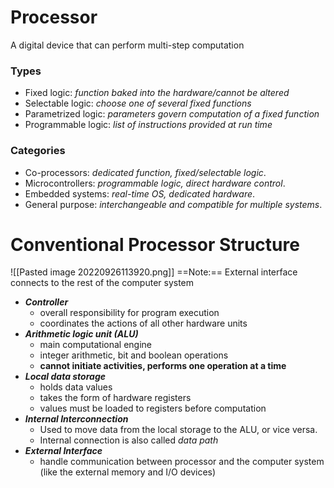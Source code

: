 # Processor
A digital device that can perform multi-step computation

### Types
- Fixed logic: *function baked into the hardware/cannot be altered*
- Selectable logic: *choose one of several fixed functions*
- Parametrized logic: *parameters govern computation of a fixed function*
- Programmable logic: *list of instructions provided at run time*

### Categories
- Co-processors: *dedicated function, fixed/selectable logic*.
- Microcontrollers: *programmable logic, direct hardware control*.
- Embedded systems: *real-time OS, dedicated hardware*.
- General purpose: *interchangeable and compatible for multiple systems*.

# Conventional Processor Structure
![[Pasted image 20220926113920.png]]
==Note:== External interface connects to the rest of the computer system

- ***Controller***
	- overall responsibility for program execution
	- coordinates the actions of all other hardware units
- ***Arithmetic logic unit (ALU)***
	- main computational engine
	- integer arithmetic, bit and boolean operations
	- **cannot initiate activities, performs one operation at a time**
- ***Local data storage***
	- holds data values
	- takes the form of hardware registers
	- values must be loaded to registers before computation
- ***Internal Interconnection***
	- Used to move data from the local storage to the ALU, or vice versa.
	- Internal connection is also called *data path*
- ***External Interface***
	- handle communication between processor and the computer system (like the external memory and I/O devices)

